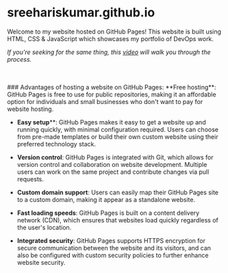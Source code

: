 # sreehariskumar.github.io

Welcome to my website hosted on GitHub Pages! This website is built using HTML, CSS & JavaScript which showcases my portfolio of DevOps work.

_If you're seeking for the same thing, this [video](https://www.youtube.com/watch?v=OltY8JIaP-4) will walk you through the process._

</br>
</br>
### Advantages of hosting a website on GitHub Pages:
**Free hosting**: GitHub Pages is free to use for public repositories, making it an affordable option for individuals and small businesses who don't want to pay for website hosting.

- **Easy setup****: GitHub Pages makes it easy to get a website up and running quickly, with minimal configuration required. Users can choose from pre-made templates or build their own custom website using their preferred technology stack.

- **Version control**: GitHub Pages is integrated with Git, which allows for version control and collaboration on website development. Multiple users can work on the same project and contribute changes via pull requests.

- **Custom domain support**: Users can easily map their GitHub Pages site to a custom domain, making it appear as a standalone website.

- **Fast loading speeds**: GitHub Pages is built on a content delivery network (CDN), which ensures that websites load quickly regardless of the user's location.

- **Integrated security**: GitHub Pages supports HTTPS encryption for secure communication between the website and its visitors, and can also be configured with custom security policies to further enhance website security.
